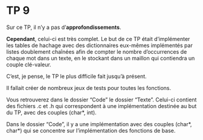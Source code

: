 # TP 9
Sur ce TP, il n’y a pas d’**approfondissements**.

**Cependant**, celui-ci est très complet. Le but de ce TP était d’implémenter les tables de hachage avec des dictionnaires eux-mêmes implémentés par listes doublement chaînées afin de compter le nombre d’occurrences de chaque mot dans un texte, en le stockant dans un maillon qui contiendra un couple clé-valeur.

C’est, je pense, le TP le plus difficile fait jusqu’à présent.

Il fallait créer de nombreux jeux de tests pour toutes les fonctions.

Vous retrouverez dans le dossier “Code” le dossier “Texte”. Celui-ci contient des fichiers .c et .h qui correspondent à une implémentation destinée au but du TP, avec des couples (char*, int).

Dans le dossier “Code”, il y a une implémentation avec des couples (char*, char*) qui se concentre sur l’implémentation des fonctions de base.
